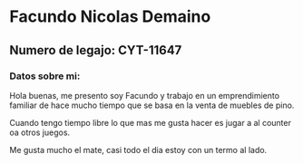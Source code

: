 # Facundo Nicolas Demaino 
## Numero de legajo: CYT-11647

### Datos sobre mi:

Hola buenas, me presento soy Facundo y trabajo en un emprendimiento familiar de hace mucho tiempo que se basa en la venta de muebles de pino.

Cuando tengo tiempo libre lo que mas me gusta hacer es jugar a al counter oa otros juegos.

Me gusta mucho el mate, casi todo el dia estoy con un termo al lado.
